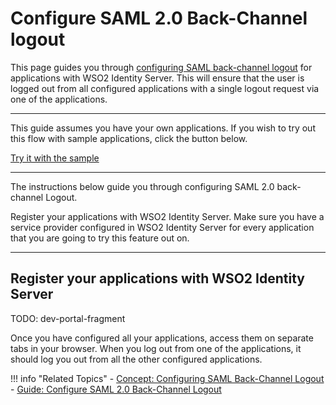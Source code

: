 # Configure SAML 2.0 Back-Channel logout

This page guides you through [configuring SAML back-channel logout](TODO:insert-link-to-concept) for applications with WSO2 Identity Server. This will ensure that the user is logged out from all configured applications with a single logout request via one of the applications. 

---

This guide assumes you have your own applications. If you wish to try out this flow with sample applications, click the button below. 

<a class="samplebtn_a" href="../../../quick-starts/saml-back-channel-logout" rel="nofollow noopener">Try it with the sample</a>

---

The instructions below guide you through configuring SAML 2.0 back-channel Logout. 

Register your applications with WSO2 Identity Server. Make sure you have a service provider configured in WSO2 Identity Server for every application that you are going to try this feature out on.  

---

## Register your applications with WSO2 Identity Server

TODO: dev-portal-fragment

Once you have configured all your applications, access them on separate tabs in your browser. When you log out from one of the applications, it should log you out from all the other configured applications. 

!!! info "Related Topics"
    -   [Concept: Configuring SAML Back-Channel Logout](TODO:insert-link-to-concept)
    -   [Guide: Configure SAML 2.0 Back-Channel Logout](../../../quick-starts/saml-back-channel-logout)
